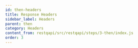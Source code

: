 ```yaml
---
id: then-headers
title: Response Headers
sidebar_label: Headers
parent: then
category: Headers
content_from: restqapi/src/restqapi/steps/3-then/index.js
order: 3
---
```




